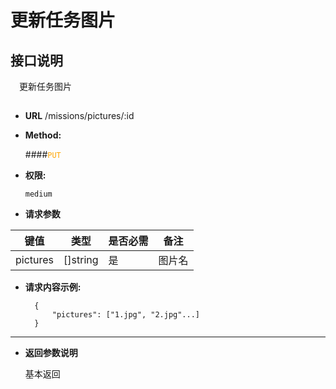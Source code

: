 # 更新任务图片

## 接口说明

　更新任务图片

## 


* **URL**
        /missions/pictures/:id
        

* **Method:**
  
  ####<font color=orange>`PUT`</font>

* **权限:**

  `medium`

*  **请求参数**

**键值** | **类型** | **是否必需** | **备注**
---------|----------|--------------|---------
pictures|[]string|是|图片名

* **请求内容示例:**


        {
            "pictures": ["1.jpg", "2.jpg"...]
        } 
--- 
*  **返回参数说明**

    基本返回